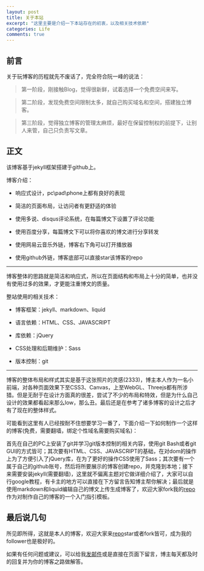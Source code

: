 ```yaml
---
layout: post
title: 关于本站
excerpt: "这里主要是介绍一下本站存在的初衷，以及相关技术依赖"
categories: Life
comments: true
---
```


## 前言
关于玩博客的历程就先不废话了，完全符合阮一峰的说法：

> 第一阶段，刚接触Blog，觉得很新鲜，试着选择一个免费空间来写。   

> 第二阶段，发现免费空间限制太多，就自己购买域名和空间，搭建独立博客。   

> 第三阶段，觉得独立博客的管理太麻烦，最好在保留控制权的前提下，让别人来管，自己只负责写文章。

## 正文
该博客基于jekyll框架搭建于github上。

博客介绍：  

- 响应式设计，pc\pad\phone上都有良好的表现  

- 简洁的页面布局，让访问者有更舒适的体验  

- 使用多说、disqus评论系统，在每篇博文下设置了评论功能  

- 使用百度分享，每篇博文下可以将你喜欢的博文进行分享转发  

- 使用网易云音乐外链，博客右下角可以打开播放器  

- 使用github外链，博客底部可以直接star该博客的repo  

***

博客整体的思路就是简洁和响应式，所以在页面结构和布局上十分的简单，也并没有使用过多的效果，才更能注重博文的质量。

整站使用的相关技术：  

- 博客框架：jekyll、markdown、liquid  

- 语言依赖：HTML、CSS、JAVASCRIPT  

- 库依赖：jQuery  

- CSS处理和后期维护：Sass  

- 版本控制：git  

***

博客的整体布局和样式其实是基于这张照片的灵感(2333)，博主本人作为一名小前端，对各种页面效果下至CSS3、Canvas，上至WebGL、Threejs都有所涉猎。但是无耐于在设计方面真的很差，尝试了不少的布局和特效，但是为什么自己设计的效果都看起来那么low，那么丑。最后还是在参考了诸多博客的设计之后才有了现在的整体样式。

可能看到这里有人已经按耐不住想要学习一番了，下面介绍一下如何制作一个这样的博客(免费，需要翻墙，绑定个性域名需要购买域名)：

首先在自己的PC上安装了git并学习git版本控制的相关内容，使用git Bash或者git GUI的方式皆可；其次要有HTML、CSS、JAVASCRIPT的基础，在对dom的操作上为了方便引入了jQuery库，在为了更好的操作CSS使用了Sass；其次要有一个属于自己的github账号，然后将所要展示的博客创建repo，并克隆到本地；接下来需要安装jekyll(需要翻墙)，这里就不偏离主题对它做详细介绍了，大家可以自行google教程，有卡主的地方可以直接在下方留言告知博主帮你解决；最后就是使用markdown和liquid编辑自己的博文上传生成博客了，欢迎大家fork我的[repo](https://github.com/wangpengfei15975/wangpengfei15975.github.io)作为对制作自己的博客的一个入门指引模板。

## 最后说几句
所见即所得，这就是本人的博客，欢迎大家来[repo](https://github.com/wangpengfei15975/wangpengfei15975.github.io)star或者fork皆可，成为我的follower也是极好的。

如果有任何问题或建议，可以给我[发邮件](mailto:me@chengfeilong.com)或是直接在页面下留言，博主每天都及时的回复并为你的博客之路做解答。
